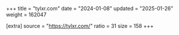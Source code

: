 +++
title = "tylxr.com"
date = "2024-01-08"
updated = "2025-01-26"
weight = 162047

[extra]
source = "https://tylxr.com/"
ratio = 31
size = 158
+++
